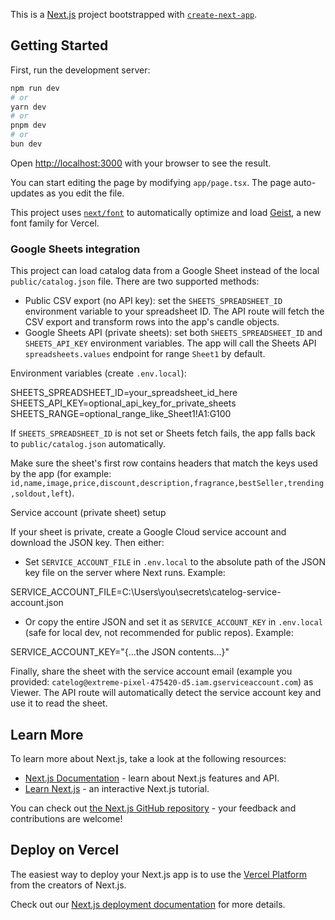 This is a [Next.js](https://nextjs.org) project bootstrapped with [`create-next-app`](https://nextjs.org/docs/app/api-reference/cli/create-next-app).

## Getting Started

First, run the development server:

```bash
npm run dev
# or
yarn dev
# or
pnpm dev
# or
bun dev
```

Open [http://localhost:3000](http://localhost:3000) with your browser to see the result.

You can start editing the page by modifying `app/page.tsx`. The page auto-updates as you edit the file.

This project uses [`next/font`](https://nextjs.org/docs/app/building-your-application/optimizing/fonts) to automatically optimize and load [Geist](https://vercel.com/font), a new font family for Vercel.

### Google Sheets integration

This project can load catalog data from a Google Sheet instead of the local `public/catalog.json` file. There are two supported methods:

- Public CSV export (no API key): set the `SHEETS_SPREADSHEET_ID` environment variable to your spreadsheet ID. The API route will fetch the CSV export and transform rows into the app's candle objects.
- Google Sheets API (private sheets): set both `SHEETS_SPREADSHEET_ID` and `SHEETS_API_KEY` environment variables. The app will call the Sheets API `spreadsheets.values` endpoint for range `Sheet1` by default.

Environment variables (create `.env.local`):

SHEETS_SPREADSHEET_ID=your_spreadsheet_id_here
SHEETS_API_KEY=optional_api_key_for_private_sheets
SHEETS_RANGE=optional_range_like_Sheet1!A1:G100

If `SHEETS_SPREADSHEET_ID` is not set or Sheets fetch fails, the app falls back to `public/catalog.json` automatically.

Make sure the sheet's first row contains headers that match the keys used by the app (for example: `id,name,image,price,discount,description,fragrance,bestSeller,trending,soldout,left`).

Service account (private sheet) setup

If your sheet is private, create a Google Cloud service account and download the JSON key. Then either:

- Set `SERVICE_ACCOUNT_FILE` in `.env.local` to the absolute path of the JSON key file on the server where Next runs. Example:

SERVICE_ACCOUNT_FILE=C:\Users\you\secrets\catelog-service-account.json

- Or copy the entire JSON and set it as `SERVICE_ACCOUNT_KEY` in `.env.local` (safe for local dev, not recommended for public repos). Example:

SERVICE_ACCOUNT_KEY="{...the JSON contents...}"

Finally, share the sheet with the service account email (example you provided: `catelog@extreme-pixel-475420-d5.iam.gserviceaccount.com`) as Viewer. The API route will automatically detect the service account key and use it to read the sheet.

## Learn More

To learn more about Next.js, take a look at the following resources:

- [Next.js Documentation](https://nextjs.org/docs) - learn about Next.js features and API.
- [Learn Next.js](https://nextjs.org/learn) - an interactive Next.js tutorial.

You can check out [the Next.js GitHub repository](https://github.com/vercel/next.js) - your feedback and contributions are welcome!

## Deploy on Vercel

The easiest way to deploy your Next.js app is to use the [Vercel Platform](https://vercel.com/new?utm_medium=default-template&filter=next.js&utm_source=create-next-app&utm_campaign=create-next-app-readme) from the creators of Next.js.

Check out our [Next.js deployment documentation](https://nextjs.org/docs/app/building-your-application/deploying) for more details.
